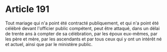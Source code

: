 # Article 191

Tout mariage qui n'a point été contracté publiquement, et qui n'a point été célébré devant l'officier public compétent, peut être attaqué, dans un délai de trente ans à compter de sa célébration, par les époux eux-mêmes, par les père et mère, par les ascendants et par tous ceux qui y ont un intérêt né et actuel, ainsi que par le ministère public.